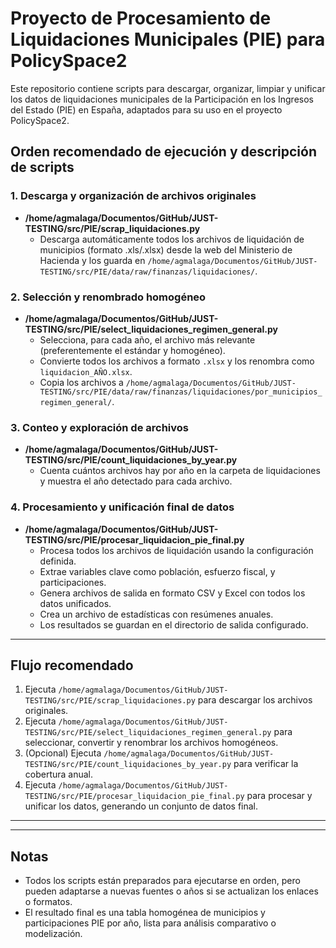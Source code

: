 # Proyecto de Procesamiento de Liquidaciones Municipales (PIE) para PolicySpace2

Este repositorio contiene scripts para descargar, organizar, limpiar y unificar los datos de liquidaciones municipales de la Participación en los Ingresos del Estado (PIE) en España, adaptados para su uso en el proyecto PolicySpace2.

## Orden recomendado de ejecución y descripción de scripts

### 1. **Descarga y organización de archivos originales**
- **/home/agmalaga/Documentos/GitHub/JUST-TESTING/src/PIE/scrap_liquidaciones.py**
  - Descarga automáticamente todos los archivos de liquidación de municipios (formato .xls/.xlsx) desde la web del Ministerio de Hacienda y los guarda en `/home/agmalaga/Documentos/GitHub/JUST-TESTING/src/PIE/data/raw/finanzas/liquidaciones/`.

### 2. **Selección y renombrado homogéneo**
- **/home/agmalaga/Documentos/GitHub/JUST-TESTING/src/PIE/select_liquidaciones_regimen_general.py**
  - Selecciona, para cada año, el archivo más relevante (preferentemente el estándar y homogéneo).
  - Convierte todos los archivos a formato `.xlsx` y los renombra como `liquidacion_AÑO.xlsx`.
  - Copia los archivos a `/home/agmalaga/Documentos/GitHub/JUST-TESTING/src/PIE/data/raw/finanzas/liquidaciones/por_municipios_regimen_general/`.

### 3. **Conteo y exploración de archivos**
- **/home/agmalaga/Documentos/GitHub/JUST-TESTING/src/PIE/count_liquidaciones_by_year.py**
  - Cuenta cuántos archivos hay por año en la carpeta de liquidaciones y muestra el año detectado para cada archivo.

### 4. **Procesamiento y unificación final de datos**
- **/home/agmalaga/Documentos/GitHub/JUST-TESTING/src/PIE/procesar_liquidacion_pie_final.py**
  - Procesa todos los archivos de liquidación usando la configuración definida.
  - Extrae variables clave como población, esfuerzo fiscal, y participaciones.
  - Genera archivos de salida en formato CSV y Excel con todos los datos unificados.
  - Crea un archivo de estadísticas con resúmenes anuales.
  - Los resultados se guardan en el directorio de salida configurado.


---

## Flujo recomendado

1. Ejecuta `/home/agmalaga/Documentos/GitHub/JUST-TESTING/src/PIE/scrap_liquidaciones.py` para descargar los archivos originales.
2. Ejecuta `/home/agmalaga/Documentos/GitHub/JUST-TESTING/src/PIE/select_liquidaciones_regimen_general.py` para seleccionar, convertir y renombrar los archivos homogéneos.
3. (Opcional) Ejecuta `/home/agmalaga/Documentos/GitHub/JUST-TESTING/src/PIE/count_liquidaciones_by_year.py` para verificar la cobertura anual.
4. Ejecuta `/home/agmalaga/Documentos/GitHub/JUST-TESTING/src/PIE/procesar_liquidacion_pie_final.py` para procesar y unificar los datos, generando un conjunto de datos final.

---


---

## Notas

- Todos los scripts están preparados para ejecutarse en orden, pero pueden adaptarse a nuevas fuentes o años si se actualizan los enlaces o formatos.
- El resultado final es una tabla homogénea de municipios y participaciones PIE por año, lista para análisis comparativo o modelización.

